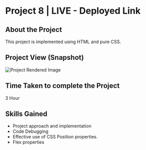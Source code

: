 # Project 8 | LIVE - Deployed Link

## About the Project
This project is implemented using HTML and pure CSS. 

## Project View (Snapshot)
![Project Rendered Image]()

## Time Taken to complete the Project
3 Hour 

## Skills Gained
- Project approach and implementation
- Code Debugging
- Effective use of CSS Position properties. 
- Flex properties
